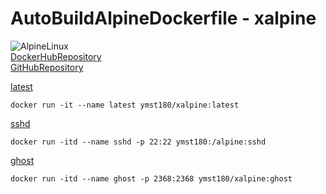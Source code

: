 # AutoBuildAlpineDockerfile - xalpine
   
![AlpineLinux](https://raw.githubusercontent.com/ymst180/xalpine/master/alpinelinux.png)  
[DockerHubRepository](https://hub.docker.com/r/ymst180/xalpine/)  
[GitHubRepository](https://github.com/ymst180/xalpine) 

[latest](https://github.com/ymst180/xalpine/blob/master/latest/Dockerfile)   
```
docker run -it --name latest ymst180/xalpine:latest
```
[sshd](https://github.com/ymst180/xalpine/blob/master/latest/Dockerfile)  
```
docker run -itd --name sshd -p 22:22 ymst180:/alpine:sshd
```
[ghost](https://github.com/ymst180/xalpine/blob/master/ghost/Dockerfile)  
```
docker run -itd --name ghost -p 2368:2368 ymst180/xalpine:ghost
```

